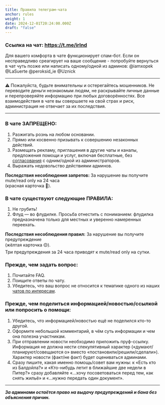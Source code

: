 ```yaml
---
title: Правила телеграм-чата
anchor: rules
weight: 1
date: 2024-12-01T20:24:00.000Z
draft: "false"
---
```

### Ссылка на чат: <https://t.me/irlnd>

Для вашего комфорта в чате функционирует спам-бот. Если он несправедливо среагирует на ваше сообщение - попробуйте вернуться в чат чуть позже или написать одному/одной из админов:
@iamxopek
@LaSuerte
@peroksid_ie
@Uznick
- - -
⚠️ Пожалуйста, будьте внимательны и остерегайтесь мошенников. Не переводите деньги незнакомым людям, не раскрывайте личные данные и перепроверяйте информацию при любых договорённостях. Все взаимодействия в чате вы совершаете на свой страх и риск, администрация не отвечает за их последствия.
- - -

### В чате **ЗАПРЕЩЕНО**:

1. Разжигать рознь на любом основании.
2. Прямо или косвенно призывать к совершению незаконных действий.
3. Размещать рекламу, приглашения в другие чаты и каналы, предложения помощи и услуг, включая бесплатные, без [согласования](https://ireland.helpso.me/#ad) с одним/одной из администраторов.
4. Выражать недовольство действиями админов.

**Последствия несоблюдения запретов:**
За нарушение вы получите mute/read only на 24 часа\
(красная карточка 🔴).

### В чате существуют следующие **ПРАВИЛА**:

1. Не грубить!
2. Флуд — во флудилке. Просьба отнестить с пониманием: флудилка предназначена только для местных и уверенно намеренных переехать.

**Последствия несоблюдения правил:**
За нарушение вы получите предупреждение\
(жёлтая карточка 🟡).\
Три предупреждения за 24 часа приводят к mute/read only на сутки.

### **Прежде, чем задать вопрос**:

1. Почитайте FAQ.
2. Поищите ответы по чату.
3. Убедитесь, что ваш вопрос не относится к тематике одного из наших [чатов по интересам](https://ireland.helpso.me/#chats).

### **Прежде, чем поделиться информацией/новостью/ссылкой или попросить о помощи**:

1. Убедитесь, что информацией/новостью ещё не поделился кто-то другой.
2. Оформите небольшой комментарий, в чём суть информации и чем она полезна участникам.
3. При отправлении новости необходимо приложить пруф-ссылку. Информация не должна нести спекулятивный характер («думают/планируют/совещаются о» вместо «постановили/решили/сделали»). Характер новости (факт/не факт) будет оцениваться админами.
4. Сразу пишите, какая именно помощь/совет вам нужны: к «Есть кто из Балдойла?» и «Кто-нибудь летит в ближайшие две недели в Питер?» сразу добавляйте «...хочу посоветоваться перед тем, как снять жильё» и «...нужно передать один документ».

- - -

***За админами остаётся право на выдачу предупреждений и бана без объяснения причин.***
